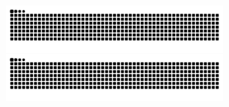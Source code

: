 ![github-contribution-grid-snake-dark](https://raw.githubusercontent.com/isaiahjon3s/isaiahjon3s/output/github-contribution-grid-snake-dark.svg?palette=github-dark)
<picture>
  <source media="(prefers-color-scheme: dark)" srcset="https://raw.githubusercontent.com/isaiahjon3s/isaiahjon3s/output/github-contribution-grid-snake-dark.svg">
  <source media="(prefers-color-scheme: light)" srcset="https://raw.githubusercontent.com/isaiahjones/isaiahjon3s/output/github-contribution-grid-snake.svg">
  <img alt="github contribution grid snake animation" src="https://raw.githubusercontent.com/isaiahjon3s/isaiahjon3s/output/github-contribution-grid-snake.svg">
</picture>
